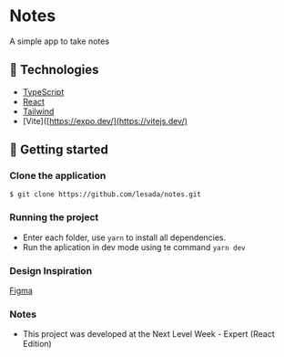 # Notes

A simple app to take notes

## 🧪 Technologies

- [TypeScript](https://www.typescriptlang.org/)
- [React](https://react.dev/)
- [Tailwind](https://tailwindcss.com/)
- [Vite]([https://expo.dev/](https://vitejs.dev/)


## 🚀 Getting started

### Clone the application

`$ git clone https://github.com/lesada/notes.git`

### Running the project

- Enter each folder, use `yarn` to install all dependencies.
- Run the aplication in dev mode using te command `yarn dev`


### Design Inspiration

[Figma](https://www.figma.com/community/file/1336456128647909148/nlw-expert-notes)

### Notes

- This project was developed at the Next Level Week - Expert (React Edition)

